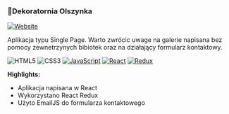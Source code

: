 ### 📔Dekoratornia Olszynka
[![Website](https://img.shields.io/website-up-down-green-red/http/shields.io.svg)](https://dekoratornia-olszynka.pl/)

Aplikacja typu Single Page. Warto zwrócic uwage na galerie napisana bez pomocy zewnetrzynych bibiotek oraz na działający formularz kontaktowy.

 ![HTML5](https://img.shields.io/badge/HTML5-E34F26?style=flat-square&logo=html5&logoColor=white)
 ![CSS3](https://img.shields.io/badge/CSS3-1572B6?style=flat-square&logo=css3&logoColor=white)
 [![JavaScript](https://img.shields.io/badge/JavaScript-F7DF1E?logo=javascript&logoColor=000)](#)
 [![React](https://img.shields.io/badge/React-%2320232a.svg?logo=react&logoColor=%2361DAFB)](#)
 [![Redux](https://img.shields.io/badge/Redux-764ABC?logo=redux&logoColor=fff)](#)

**Highlights:**
- Aplikacja napisana w React
- Wykorzystano React Redux 
- Użyto EmailJS do formularza kontaktowego
